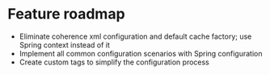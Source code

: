 # Feature roadmap #

  * Eliminate coherence xml configuration and default cache factory; use Spring context instead of it
  * Implement all common configuration scenarios with Spring configuration
  * Create custom tags to simplify the configuration process
